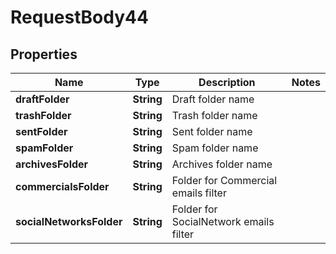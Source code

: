 

# RequestBody44


## Properties

| Name | Type | Description | Notes |
|------------ | ------------- | ------------- | -------------|
|**draftFolder** | **String** | Draft folder name |  |
|**trashFolder** | **String** | Trash folder name |  |
|**sentFolder** | **String** | Sent folder name |  |
|**spamFolder** | **String** | Spam folder name |  |
|**archivesFolder** | **String** | Archives folder name |  |
|**commercialsFolder** | **String** | Folder for Commercial emails filter |  |
|**socialNetworksFolder** | **String** | Folder for SocialNetwork emails filter |  |



